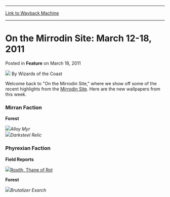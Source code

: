 
---
[Link to Wayback Machine](https://web.archive.org/web/20211018003708/https://magic.wizards.com/en/articles/archive/feature/mirrodin-site-march-12-18-2011-2011-03-18)

[_metadata_:wayback_url]:- "https://magic.wizards.com/en/articles/archive/feature/mirrodin-site-march-12-18-2011-2011-03-18"
[_metadata_:wayback_raw_url]:- "https://web.archive.org/web/20211018003708id_/https://magic.wizards.com/en/articles/archive/feature/mirrodin-site-march-12-18-2011-2011-03-18"
[_metadata_:wayback_capture_timestamp]:- "2021-10-18 00:37:08+00:00"
[_metadata_:description]:- "Welcome back to `On the Mirrodin Site,` where we show off some of the recent highlights from the Mirrodin Site. Here are the new wallpapers from this week. Mirran Faction Forest Alloy MyrDarksteel RelicPhyrexian Faction Field Reports Roxith, Thane of Rot Forest Brutalizer Exarch"
[_metadata_:generator]:- "Drupal 7 (http://drupal.org)"
---


On the Mirrodin Site: March 12-18, 2011
=======================================



 Posted in **Feature**
 on March 18, 2011 






![](https://media.magic.wizards.com/styles/auth_small/public/images/person/wizards_author.jpg)
By Wizards of the Coast











Welcome back to "On the Mirrodin Site," where we show off some of the recent highlights from the [Mirrodin Site](http://www.wizards.com/magic/mirrodin/). Here are the new wallpapers from this week.


### Mirran Faction


**Forest**


![](https://media.magic.wizards.com/image_legacy_migration/images/magic/daily/activity/da670_alloymyr.jpg)*Alloy Myr*  
![](https://media.magic.wizards.com/image_legacy_migration/images/magic/daily/activity/da670_darksteelrelic.jpg)*Darksteel Relic*  
### Phyrexian Faction


**Field Reports**


![](https://media.magic.wizards.com/image_legacy_migration/images/magic/daily/activity/da665_roxith.jpg)[Roxith, Thane of Rot](http://www.wizards.com/magic/mirrodin/#!blog,984)


**Forest**


![](https://media.magic.wizards.com/image_legacy_migration/images/magic/daily/activity/da670_brutalizerexarch.jpg)*Brutalizer Exarch*  






